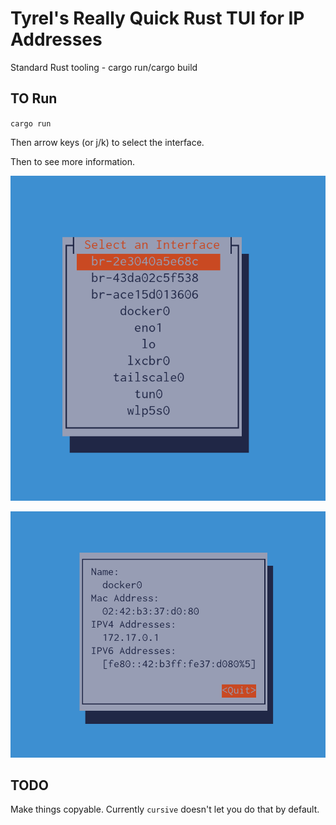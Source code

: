 # Tyrel's Really Quick Rust TUI for IP Addresses

Standard Rust tooling - cargo run/cargo build

## TO Run

`cargo run`

Then arrow keys (or j/k) to select the interface.

Then <Enter> to see more information.

![](iptui_main.png)

![](iptui_docker.png)

## TODO

Make things copyable. Currently `cursive` doesn't let you do that by default.
